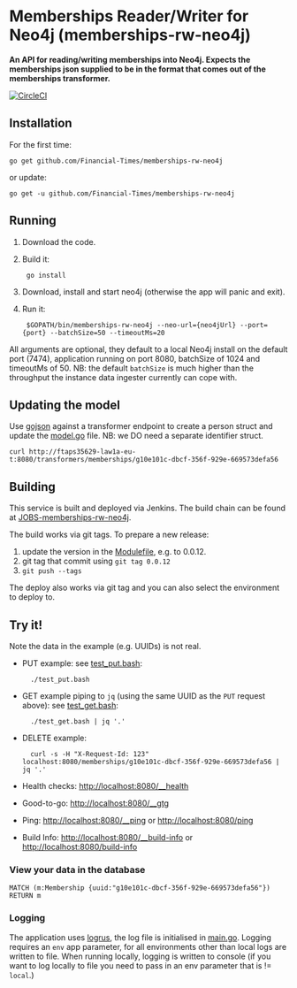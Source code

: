 Memberships Reader/Writer for Neo4j (memberships-rw-neo4j)
==========================================================

__An API for reading/writing memberships into Neo4j. Expects the memberships json supplied to be in the format
that comes out of the memberships transformer.__

[![CircleCI](https://circleci.com/gh/Financial-Times/memberships-rw-neo4j.svg?style=svg)](https://circleci.com/gh/Financial-Times/memberships-rw-neo4j)


Installation
------------

For the first time:

`go get github.com/Financial-Times/memberships-rw-neo4j`

or update:

`go get -u github.com/Financial-Times/memberships-rw-neo4j`


Running
-------

1. Download the code.
2. Build it:

        go install

3. Download, install and start neo4j (otherwise the app will panic and exit).
3. Run it:

        $GOPATH/bin/memberships-rw-neo4j --neo-url={neo4jUrl} --port={port} --batchSize=50 --timeoutMs=20

All arguments are optional, they default to a local Neo4j install on the default port (7474), application running on port 8080,
batchSize of 1024 and timeoutMs of 50. NB: the default `batchSize` is much higher than the throughput the instance data
ingester currently can cope with.


Updating the model
------------------

Use [gojson](https://github.com/ChimeraCoder/gojson) against a transformer endpoint to create a person struct and update the
[model.go](memberships/model.go) file. NB: we DO need a separate identifier struct.

`curl http://ftaps35629-law1a-eu-t:8080/transformers/memberships/g10e101c-dbcf-356f-929e-669573defa56`


Building
--------

This service is built and deployed via Jenkins. The build chain can be found at
[JOBS-memberships-rw-neo4j](http://ftjen10085-lvpr-uk-p.osb.ft.com:8181/view/JOBS-memberships-rw-neo4j).

The build works via git tags. To prepare a new release:

1. update the version in the [Modulefile](/puppet/ft-memberships_rw_neo4j/Modulefile), e.g. to 0.0.12.
2. git tag that commit using `git tag 0.0.12`
3. `git push --tags`

The deploy also works via git tag and you can also select the environment to deploy to.


Try it!
-------

Note the data in the example (e.g. UUIDs) is not real.

* PUT example: see [test_put.bash](test_put.bash):

        ./test_put.bash

* GET example piping to `jq` (using the same UUID as the `PUT` request above): see [test_get.bash](test_get.bash):

        ./test_get.bash | jq '.'

* DELETE example:

        curl -s -H "X-Request-Id: 123" localhost:8080/memberships/g10e101c-dbcf-356f-929e-669573defa56 | jq '.'

* Health checks: [http://localhost:8080/__health](http://localhost:8080/__health)

* Good-to-go: [http://localhost:8080/__gtg](http://localhost:8080/__gtg)

* Ping: [http://localhost:8080/__ping](http://localhost:8080/__ping) or [http://localhost:8080/ping](http://localhost:8080/ping)  

* Build Info: [http://localhost:8080/__build-info](http://localhost:8080/__build-info) or [http://localhost:8080/build-info](http://localhost:8080/build-info) 


### View your data in the database

    MATCH (m:Membership {uuid:"g10e101c-dbcf-356f-929e-669573defa56"}) RETURN m


### Logging

The application uses [logrus](https://github.com/Sirupsen/logrus), the log file is initialised in [main.go](main.go).
Logging requires an `env` app parameter, for all environments other than local logs are written to file.
When running locally, logging is written to console (if you want to log locally to file you need to pass in an env parameter
that is != `local`.)
 
